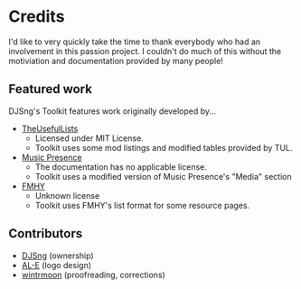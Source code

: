 # Credits
I'd like to very quickly take the time to thank everybody who had an involvement in this passion project. I couldn't do much of this without the motiviation and documentation provided by many people!

## Featured work
DJSng's Toolkit features work originally developed by...

- [TheUsefulLists](https://github.com/TheUsefulLists/UsefulMods)  
    - Licensed under MIT License.
    - Toolkit uses some mod listings and modified tables provided by TUL.
- [Music Presence](https://github.com/ungive/discord-music-presence)
    - The documentation has no applicable license.
    - Toolkit uses a modified version of Music Presence's "Media" section
- [FMHY](https://fmhy.net)
    - Unknown license
    - Toolkit uses FMHY's list format for some resource pages.

## Contributors

- [DJSng](https://github.com/DJSng4) (ownership)
- [AL-E](https://github.com/fem-al-e) (logo design)
- [wintrmoon](https://github.com/wintrmoon) (proofreading, corrections)